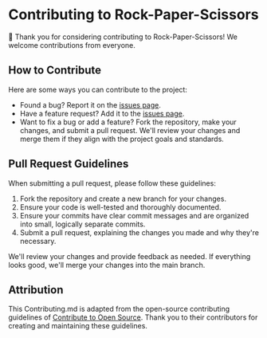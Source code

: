 # Contributing to Rock-Paper-Scissors
👋 Thank you for considering contributing to Rock-Paper-Scissors! We welcome contributions from everyone.

## How to Contribute
Here are some ways you can contribute to the project:
- Found a bug? Report it on the [issues page](https://github.com/nwhator/rock-paper-scissors/issues).
- Have a feature request? Add it to the [issues page](https://github.com/nwhator/rock-paper-scissors/issues).
- Want to fix a bug or add a feature? Fork the repository, make your changes, and submit a pull request. We'll review your changes and merge them if they align with the project goals and standards.

## Pull Request Guidelines
When submitting a pull request, please follow these guidelines:

1. Fork the repository and create a new branch for your changes.
2. Ensure your code is well-tested and thoroughly documented.
3. Ensure your commits have clear commit messages and are organized into small, logically separate commits.
4. Submit a pull request, explaining the changes you made and why they're necessary.

We'll review your changes and provide feedback as needed. If everything looks good, we'll merge your changes into the main branch.

## Attribution
This Contributing.md is adapted from the open-source contributing guidelines of [Contribute to Open Source](https://github.com/freeCodeCamp/how-to-contribute-to-open-source). Thank you to their contributors for creating and maintaining these guidelines.
